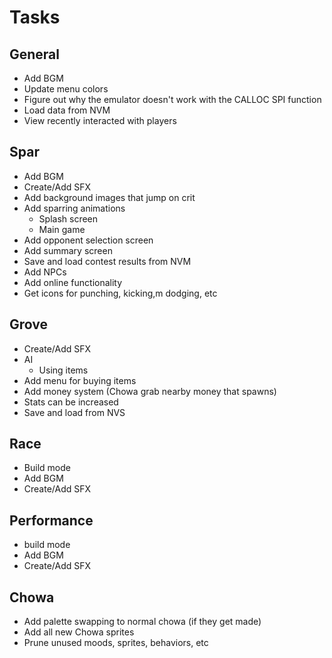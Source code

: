# Tasks

## General
- Add BGM
- Update menu colors
- Figure out why the emulator doesn't work with the CALLOC SPI function
- Load data from NVM
- View recently interacted with players

## Spar
- Add BGM
- Create/Add SFX
- Add background images that jump on crit
- Add sparring animations
  - Splash screen
  - Main game
- Add opponent selection screen
- Add summary screen
- Save and load contest results from NVM
- Add NPCs
- Add online functionality
- Get icons for punching, kicking,m dodging, etc

## Grove
- Create/Add SFX
- AI
  - Using items
- Add menu for buying items
- Add money system (Chowa grab nearby money that spawns)
- Stats can be increased
- Save and load from NVS

## Race
- Build mode
- Add BGM
- Create/Add SFX

## Performance
- build mode
- Add BGM
- Create/Add SFX

## Chowa
- Add palette swapping to normal chowa (if they get made)
- Add all new Chowa sprites
- Prune unused moods, sprites, behaviors, etc